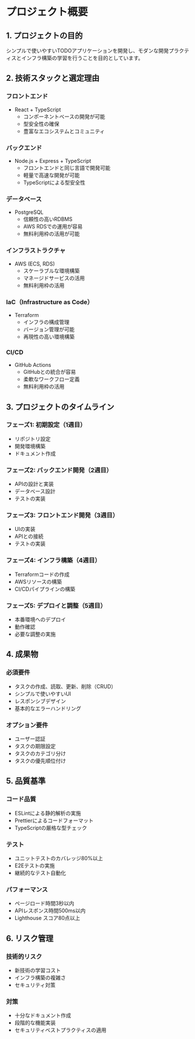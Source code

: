 # プロジェクト概要

## 1. プロジェクトの目的
シンプルで使いやすいTODOアプリケーションを開発し、モダンな開発プラクティスとインフラ構築の学習を行うことを目的としています。

## 2. 技術スタックと選定理由

### フロントエンド
- React + TypeScript
  - コンポーネントベースの開発が可能
  - 型安全性の確保
  - 豊富なエコシステムとコミュニティ

### バックエンド
- Node.js + Express + TypeScript
  - フロントエンドと同じ言語で開発可能
  - 軽量で高速な開発が可能
  - TypeScriptによる型安全性

### データベース
- PostgreSQL
  - 信頼性の高いRDBMS
  - AWS RDSでの運用が容易
  - 無料利用枠の活用が可能

### インフラストラクチャ
- AWS (ECS, RDS)
  - スケーラブルな環境構築
  - マネージドサービスの活用
  - 無料利用枠の活用

### IaC（Infrastructure as Code）
- Terraform
  - インフラの構成管理
  - バージョン管理が可能
  - 再現性の高い環境構築

### CI/CD
- GitHub Actions
  - GitHubとの統合が容易
  - 柔軟なワークフロー定義
  - 無料利用枠の活用

## 3. プロジェクトのタイムライン

### フェーズ1: 初期設定（1週目）
- リポジトリ設定
- 開発環境構築
- ドキュメント作成

### フェーズ2: バックエンド開発（2週目）
- APIの設計と実装
- データベース設計
- テストの実装

### フェーズ3: フロントエンド開発（3週目）
- UIの実装
- APIとの接続
- テストの実装

### フェーズ4: インフラ構築（4週目）
- Terraformコードの作成
- AWSリソースの構築
- CI/CDパイプラインの構築

### フェーズ5: デプロイと調整（5週目）
- 本番環境へのデプロイ
- 動作確認
- 必要な調整の実施

## 4. 成果物

### 必須要件
- タスクの作成、読取、更新、削除（CRUD）
- シンプルで使いやすいUI
- レスポンシブデザイン
- 基本的なエラーハンドリング

### オプション要件
- ユーザー認証
- タスクの期限設定
- タスクのカテゴリ分け
- タスクの優先順位付け

## 5. 品質基準

### コード品質
- ESLintによる静的解析の実施
- Prettierによるコードフォーマット
- TypeScriptの厳格な型チェック

### テスト
- ユニットテストのカバレッジ80%以上
- E2Eテストの実施
- 継続的なテスト自動化

### パフォーマンス
- ページロード時間3秒以内
- APIレスポンス時間500ms以内
- Lighthouse スコア80点以上

## 6. リスク管理

### 技術的リスク
- 新技術の学習コスト
- インフラ構築の複雑さ
- セキュリティ対策

### 対策
- 十分なドキュメント作成
- 段階的な機能実装
- セキュリティベストプラクティスの適用